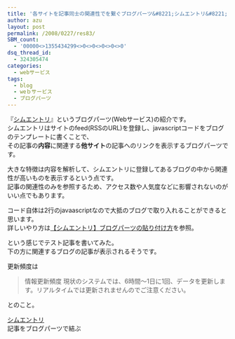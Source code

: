 ```yaml
---
title: '各サイトを記事同士の関連性でを繋ぐブログパーツ&#8221;シムエントリ&#8221;'
author: azu
layout: post
permalink: /2008/0227/res83/
SBM_count:
  - '00000<>1355434299<>0<>0<>0<>0<>0'
dsq_thread_id:
  - 324305474
categories:
  - webサービス
tags:
  - blog
  - weｂサービス
  - ブログパーツ
---
```

『[シムエントリ][1]』というブログパーツ(Webサービス)の紹介です。  
シムエントリはサイトのfeed(RSSのURL)を登録し、javascriptコードをブログのテンプレートに書くことで、  
その記事の**内容**に関連する**他サイト**の記事へのリンクを表示するブログパーツです。

大きな特徴は内容を解析して、シムエントリに登録してあるブログの中から関連性が高いものを表示するという点です。  
記事の関連性のみを参照するため、アクセス数や人気度などに影響されないのがいい点でもあります。

コード自体は2行のjavaascriptなので大抵のブログで取り入れることができると思います。  
詳しいやり方は<a href="http://se.koemu.com/how_to_paste_parts.html" target="_blank">【シムエントリ】ブログパーツの貼り付け方</a>を参照。

という感じでテスト記事を書いてみた。  
下の方に関連するブログの記事が表示されるそうです。

更新頻度は

<blockquote cite="http://se.koemu.com/" title="【シムエントリ】記事同士でブログをむすぶブログパーツ">
  <p>
    情報更新頻度 現状のシステムでは、6時間～1日に1回、データを更新します。リアルタイムでは更新されませんのでご注意ください。
  </p>
</blockquote>

とのこと。

[シムエントリ][1]  
記事をブログパーツで結ぶ

 [1]: http://se.koemu.com/